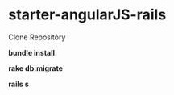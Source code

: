 # starter-angularJS-rails
 Clone  Repository
 
 
 **bundle install**
 
 
 **rake db:migrate**
 
 
 **rails s**
